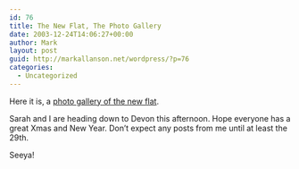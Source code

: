 ```yaml
---
id: 76
title: The New Flat, The Photo Gallery
date: 2003-12-24T14:06:27+00:00
author: Mark
layout: post
guid: http://markallanson.net/wordpress/?p=76
categories:
  - Uncategorized
---
```

Here it is, a [photo gallery of the new flat](http://www.markallanson.net/images/index.cgi?gallery=UK%202003/New%20Flat%20December%202003).

Sarah and I are heading down to Devon this afternoon. Hope everyone has a great Xmas and New Year. Don&#8217;t expect any posts from me until at least the 29th.

Seeya!